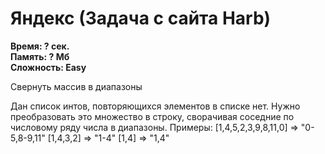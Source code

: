 <h1 class="title">Яндекс (Задача с сайта Harb)</h1>
<p><b>Время: ? сек.<br>Память: ? Мб<br>Сложность: Easy</b></p>
<p>Свернуть массив в диапазоны</p>
<p>Дан список интов, повторяющихся элементов в списке нет. Нужно преобразовать это множество в строку, сворачивая соседние
по числовому ряду числа в диапазоны. Примеры:
[1,4,5,2,3,9,8,11,0] => "0-5,8-9,11"
[1,4,3,2] => "1-4"
[1,4] => "1,4"</p>
